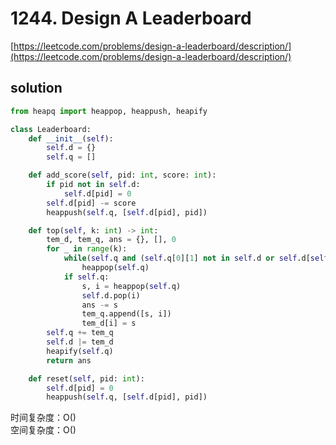 # 1244. Design A Leaderboard

[https://leetcode.com/problems/design-a-leaderboard/description/](https://leetcode.com/problems/design-a-leaderboard/description/)

## solution

```python
from heapq import heappop, heappush, heapify

class Leaderboard:
    def __init__(self):
        self.d = {}
        self.q = []

    def add_score(self, pid: int, score: int):
        if pid not in self.d:
            self.d[pid] = 0
        self.d[pid] -= score
        heappush(self.q, [self.d[pid], pid])

    def top(self, k: int) -> int:
        tem_d, tem_q, ans = {}, [], 0
        for _ in range(k):
            while(self.q and (self.q[0][1] not in self.d or self.d[self.q[0][1]] != self.q[0][0])):
                heappop(self.q)
            if self.q:
                s, i = heappop(self.q)
                self.d.pop(i)
                ans -= s
                tem_q.append([s, i])
                tem_d[i] = s
        self.q += tem_q
        self.d |= tem_d
        heapify(self.q)
        return ans

    def reset(self, pid: int):
        self.d[pid] = 0
        heappush(self.q, [self.d[pid], pid])
```

时间复杂度：O() <br>
空间复杂度：O()
